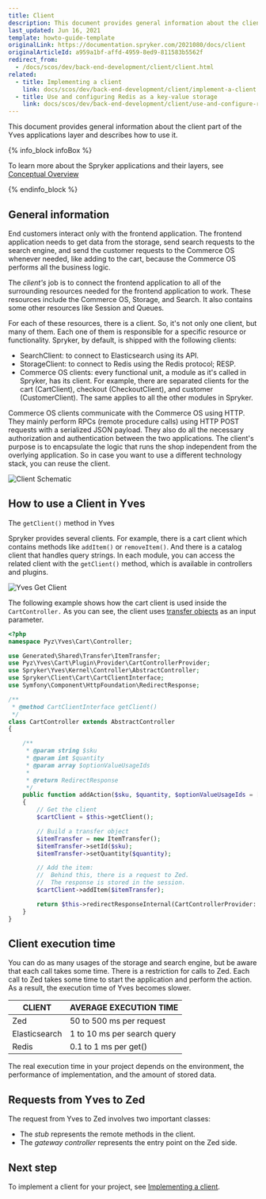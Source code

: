 ```yaml
---
title: Client
description: This document provides general information about the client part of the Yves applications layer and describes how to use it.
last_updated: Jun 16, 2021
template: howto-guide-template
originalLink: https://documentation.spryker.com/2021080/docs/client
originalArticleId: a959a1bf-affd-4959-8ed9-811583b5562f
redirect_from:
  - /docs/scos/dev/back-end-development/client/client.html
related:
  - title: Implementing a client
    link: docs/scos/dev/back-end-development/client/implement-a-client.html
  - title: Use and configuring Redis as a key-value storage
    link: docs/scos/dev/back-end-development/client/use-and-configure-redis-as-a-key-value-storage.html
---
```


This document provides general information about the client part of the Yves applications layer and describes how to use it.

{% info_block infoBox %}

To learn more about the Spryker applications and their layers, see [Conceptual Overview](/docs/dg/dev/architecture/conceptual-overview.html)

{% endinfo_block %}

## General information

End customers interact only with the frontend application. The frontend application needs to get data from the storage, send search requests to the search engine, and send the customer requests to the Commerce OS whenever needed, like adding to the cart, because the Commerce OS performs all the business logic.

The *client's* job is to connect the frontend application to all of the surrounding resources needed for the frontend application to work. These resources include the Commerce OS, Storage, and Search. It also contains some other resources like Session and Queues.

For each of these resources, there is a client. So, it's not only one client, but many of them. Each one of them is responsible for a specific resource or functionality. Spryker, by default, is shipped with the following clients:

* SearchClient: to connect to Elasticsearch using its API.
* StorageClient: to connect to Redis using the Redis protocol; RESP.
* Commerce OS clients: every functional unit, a module as it's called in Spryker, has its client. For example, there are separated clients for the cart (CartClient), checkout (CheckoutClient), and customer (CustomerClient). The same applies to all the other modules in Spryker.

Commerce OS clients communicate with the Commerce OS using HTTP. They mainly perform RPCs (remote procedure calls) using HTTP POST requests with a serialized JSON payload. They also do all the necessary authorization and authentication between the two applications.
The client's purpose is to encapsulate the logic that runs the shop independent from the overlying application. So in case you want to use a different technology stack, you can reuse the client.

![Client Schematic](https://spryker.s3.eu-central-1.amazonaws.com/docs/Developer+Guide/Yves/Client/client-schematic.png)


## How to use a Client in Yves

The `getClient()` method in Yves

Spryker provides several clients. For example, there is a cart client which contains methods like `addItem()` or `removeItem()`. And there is a catalog client that handles query strings. In each module, you can access the related client with the `getClient()` method, which is available in controllers and plugins.

![Yves Get Client](https://spryker.s3.eu-central-1.amazonaws.com/docs/Developer+Guide/Yves/Client/yves-getclient.png)

The following example shows how the cart client is used inside the `CartController.` As you can see, the client uses [transfer objects](/docs/dg/dev/backend-development/data-manipulation/data-ingestion/structural-preparations/create-use-and-extend-the-transfer-objects.html) as an input parameter.

```php
<?php
namespace Pyz\Yves\Cart\Controller;

use Generated\Shared\Transfer\ItemTransfer;
use Pyz\Yves\Cart\Plugin\Provider\CartControllerProvider;
use Spryker\Yves\Kernel\Controller\AbstractController;
use Spryker\Client\Cart\CartClientInterface;
use Symfony\Component\HttpFoundation\RedirectResponse;

/**
 * @method CartClientInterface getClient()
 */
class CartController extends AbstractController
{

    /**
     * @param string $sku
     * @param int $quantity
     * @param array $optionValueUsageIds
     *
     * @return RedirectResponse
     */
    public function addAction($sku, $quantity, $optionValueUsageIds = [])
    {
        // Get the client
        $cartClient = $this->getClient();

        // Build a transfer object
        $itemTransfer = new ItemTransfer();
        $itemTransfer->setId($sku);
        $itemTransfer->setQuantity($quantity);

        // Add the item:
        //  Behind this, there is a request to Zed.
        //  The response is stored in the session.
        $cartClient->addItem($itemTransfer);

        return $this->redirectResponseInternal(CartControllerProvider::ROUTE_CART);
    }
}
```

## Client execution time

You can do as many usages of the storage and search engine, but be aware that each call takes some time. There is a restriction for calls to Zed. Each call to Zed takes some time to start the application and perform the action. As a result, the execution time of Yves becomes slower.

| CLIENT        | AVERAGE EXECUTION TIME          |
| ------------- | --------------------------- |
| Zed           | 50 to 500 ms per request    |
| Elasticsearch | 1 to 10 ms per search query |
| Redis         | 0.1 to 1 ms per get()       |

The real execution time in your project depends on the environment, the performance of implementation, and the amount of stored data.

## Requests from Yves to Zed

The request from Yves to Zed involves two important classes:

* The *stub* represents the remote methods in the client.
* The *gateway controller* represents the entry point on the Zed side.

## Next step

To implement a client for your project, see [Implementing a client](/docs/dg/dev/backend-development/client/implement-a-client.html).
